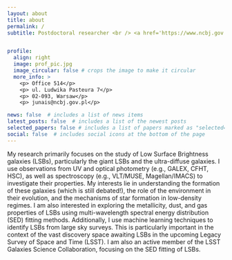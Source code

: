 ```yaml
---
layout: about
title: about
permalink: /
subtitle: Postdoctoral researcher <br /> <a href='https://www.ncbj.gov.pl/en/bp4'>NCBJ, Poland</a> <br /> <hr>


profile:
  align: right
  image: prof_pic.jpg
  image_circular: false # crops the image to make it circular
  more_info: >
    <p> Office 514</p>
    <p> ul. Ludwika Pasteura 7</p>
    <p> 02-093, Warsaw</p>
    <p> junais@ncbj.gov.pl</p>

news: false  # includes a list of news items
latest_posts: false  # includes a list of the newest posts
selected_papers: false # includes a list of papers marked as "selected={true}"
social: false  # includes social icons at the bottom of the page
---
```

<!-- I am interested in studying low surface brightness galaxies (LSBs). Their formation and evolution are still debated questions in the extragalactic community. I use observational data (UV, optical) of LSBs, in combination with galaxy evolution models to constrain their properties (e.g., star formation, environmental interactions). During my postdoc at NCBJ, I am working with the ASTROdust group (led by Katarzyna Małek) to characterize the dust attenuation in a large sample of galaxies observed by Herschel. I am also an active member of the LSST Galaxies Science Collaboration, with a special focus on low surface brightness science. -->

My research primarily focuses on the study of Low Surface Brightness galaxies (LSBs), particularly the giant LSBs and the ultra-diffuse galaxies. I use observations from UV and optical photometry (e.g., GALEX, CFHT, HSC), as well as spectroscopy (e.g., VLT/MUSE, Magellan/IMACS) to investigate their properties. My interests lie in understanding the formation of these galaxies (which is still debated!), the role of the environment in their evolution, and the mechanisms of star formation in low-density regimes. I am also interested in exploring the metallicity, dust, and gas properties of LSBs using multi-wavelength spectral energy distribution (SED) fitting methods. Additionally, I use machine learning techniques to identify LSBs from large sky surveys. This is particularly important in the context of the vast discovery space awaiting LSBs in the upcoming Legacy Survey of Space and Time (LSST). I am also an active member of the LSST Galaxies Science Collaboration, focusing on the SED fitting of LSBs.
